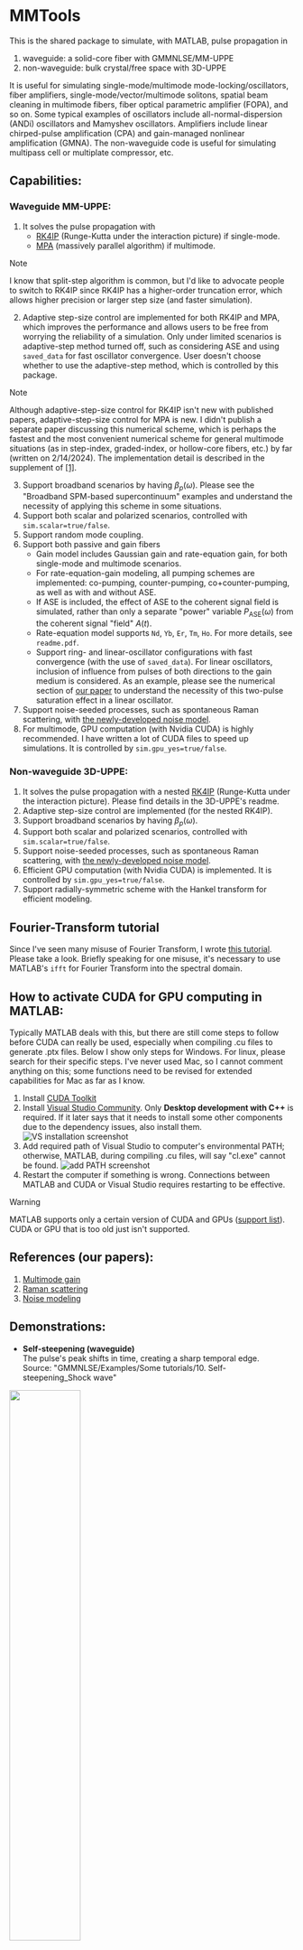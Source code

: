 # MMTools
This is the shared package to simulate, with MATLAB, pulse propagation in <br>
1. waveguide: a solid-core fiber with GMMNLSE/MM-UPPE
2. non-waveguide: bulk crystal/free space with 3D-UPPE

It is useful for simulating single-mode/multimode mode-locking/oscillators, fiber amplifiers, single-mode/vector/multimode solitons, spatial beam cleaning in multimode fibers, fiber optical parametric amplifier (FOPA), and so on. Some typical examples of oscillators include all-normal-dispersion (ANDi) oscillators and Mamyshev oscillators. Amplifiers include linear chirped-pulse amplification (CPA) and gain-managed nonlinear amplification (GMNA). The non-waveguide code is useful for simulating multipass cell or multiplate compressor, etc.

## Capabilities:

### Waveguide MM-UPPE:
1. It solves the pulse propagation with
   - [RK4IP](http://www.sciencedirect.com/science/article/pii/S0010465512004262) (Runge-Kutta under the interaction picture) if single-mode.
   - [MPA](https://ieeexplore.ieee.org/document/8141863) (massively parallel algorithm) if multimode.

> [!NOTE]
> I know that split-step algorithm is common, but I'd like to advocate people to switch to RK4IP since RK4IP has a higher-order truncation error, which allows higher precision or larger step size (and faster simulation).

2. Adaptive step-size control are implemented for both RK4IP and MPA, which improves the performance and allows users to be free from worrying the reliability of a simulation. Only under limited scenarios is adaptive-step method turned off, such as considering ASE and using `saved_data` for fast oscillator convergence. User doesn't choose whether to use the adaptive-step method, which is controlled by this package.

> [!NOTE]
> Although adaptive-step-size control for RK4IP isn't new with published papers, adaptive-step-size control for MPA is new. I didn't publish a separate paper discussing this numerical scheme, which is perhaps the fastest and the most convenient numerical scheme for general multimode situations (as in step-index, graded-index, or hollow-core fibers, etc.) by far (written on 2/14/2024). The implementation detail is described in the supplement of [[1]](#references-our-papers).

3. Support broadband scenarios by having $\beta_p(\omega)$. Please see the "Broadband SPM-based supercontinuum" examples and understand the necessity of applying this scheme in some situations.
4. Support both scalar and polarized scenarios, controlled with `sim.scalar=true/false`.
5. Support random mode coupling.
6. Support both passive and gain fibers
   - Gain model includes Gaussian gain and rate-equation gain, for both single-mode and multimode scenarios.
   - For rate-equation-gain modeling, all pumping schemes are implemented: co-pumping, counter-pumping, co+counter-pumping, as well as with and without ASE.
   - If ASE is included, the effect of ASE to the coherent signal field is simulated, rather than only a separate "power" variable $P_{\text{ASE}}(\omega)$ from the coherent signal "field" $A(t)$.
   - Rate-equation model supports `Nd`, `Yb`, `Er`, `Tm`, `Ho`. For more details, see `readme.pdf`.
   - Support ring- and linear-oscillator configurations with fast convergence (with the use of `saved_data`). For linear oscillators, inclusion of influence from pulses of both directions to the gain medium is considered. As an example, please see the numerical section of [our paper](http://josab.osa.org/abstract.cfm?URI=josab-38-3-743) to understand the necessity of this two-pulse saturation effect in a linear oscillator.
7. Support noise-seeded processes, such as spontaneous Raman scattering, with [the newly-developed noise model](https://doi.org/10.48550/arXiv.2410.20567).
8. For multimode, GPU computation (with Nvidia CUDA) is highly recommended. I have written a lot of CUDA files to speed up simulations. It is controlled by `sim.gpu_yes=true/false`.

### Non-waveguide 3D-UPPE:
1. It solves the pulse propagation with a nested [RK4IP](http://www.sciencedirect.com/science/article/pii/S0010465512004262) (Runge-Kutta under the interaction picture). Please find details in the 3D-UPPE's readme.
2. Adaptive step-size control are implemented (for the nested RK4IP).
3. Support broadband scenarios by having $\beta_p(\omega)$.
4. Support both scalar and polarized scenarios, controlled with `sim.scalar=true/false`.
7. Support noise-seeded processes, such as spontaneous Raman scattering, with [the newly-developed noise model](https://doi.org/10.48550/arXiv.2410.20567).
8. Efficient GPU computation (with Nvidia CUDA) is implemented. It is controlled by `sim.gpu_yes=true/false`.
9. Support radially-symmetric scheme with the Hankel transform for efficient modeling.

## Fourier-Transform tutorial
Since I've seen many misuse of Fourier Transform, I wrote [this tutorial](https://doi.org/10.48550/arXiv.2412.20698). Please take a look. Briefly speaking for one misuse, it's necessary to use MATLAB's `ifft` for Fourier Transform into the spectral domain.

## How to activate CUDA for GPU computing in MATLAB:
Typically MATLAB deals with this, but there are still come steps to follow before CUDA can really be used, especially when compiling .cu files to generate .ptx files. Below I show only steps for Windows. For linux, please search for their specific steps. I've never used Mac, so I cannot comment anything on this; some functions need to be revised for extended capabilities for Mac as far as I know.<br>
1. Install [CUDA Toolkit](https://developer.nvidia.com/cuda-toolkit)
2. Install [Visual Studio Community](https://visualstudio.microsoft.com/vs/community/). Only **Desktop development with C++** is required. If it later says that it needs to install some other components due to the dependency issues, also install them.
![VS installation screenshot](Readme_images/VS_install.png)
3. Add required path of Visual Studio to computer's environmental PATH; otherwise, MATLAB, during compiling .cu files, will say "cl.exe" cannot be found.
![add PATH screenshot](Readme_images/add_PATH.png)
4. Restart the computer if something is wrong. Connections between MATLAB and CUDA or Visual Studio requires restarting to be effective.
> [!WARNING]
> MATLAB supports only a certain version of CUDA and GPUs ([support list](https://www.mathworks.com/help/releases/R2021b/parallel-computing/gpu-support-by-release.html)). CUDA or GPU that is too old just isn't supported.

## References (our papers):
1. [Multimode gain](https://doi.org/10.1364/JOSAB.500586)
2. [Raman scattering](https://doi.org/10.1063/5.0189749)
3. [Noise modeling](https://doi.org/10.48550/arXiv.2410.20567)

## Demonstrations:
- **Self-steepening (waveguide)**  
The pulse's peak shifts in time, creating a sharp temporal edge.   
Source: "GMMNLSE/Examples/Some tutorials/10. Self-steepening_Shock wave"  
<img src="Readme_images/Self_steepening.gif" width=50%>

- **Soliton self-frequency shift (SSFS) (waveguide)**  
The soliton redshifts due to intrapulse Raman scattering.  
In the animation, it shifts in time because redshifting makes the pulse slows down (in an anomalous-dispersion environment), slower than the user-defined moving window.  
Source: "GMMNLSE/Examples/Some tutorials/6. Soliton self-frequency shift"  
<img src="Readme_images/SSFS.gif" width=45%>

- **Orthogonally-polarized Raman coupling (waveguide)**  
The soliton couples its energy from one polarization mode to the other, while redshifting due to SSFS.  
Source: "GMMNLSE/Examples/Orthogonally-polarized Raman scattering"  
<img src="Readme_images/vector_Raman.gif" width=45%>

- **Gain-managed nonlinear amplification (GMNA) (waveguide)**  
The pulse is amplified in an Yb-doped fiber amplifier, along with the gain management of a spectrally-shifting gain spectrum as the pulse is amplified. This is a new recently-discovered amplification, called [GMNA](http://www.osapublishing.org/optica/abstract.cfm?URI=optica-6-10-1328).  
Source: "GMMNLSE/Examples/Gain-rate-equation model/GMNA/Yb GMNA"  
<img src="Readme_images/GMNA.gif" width=45%>

- **Loss-enhanced (spatiotemporal-dissipation-enhanced) Kerr beam cleaning (waveguide)**  
The multimode pulse experiences Kerr-induced beam cleaning into the fundamental Gaussian mode during amplification. Because the fundamental mode experiences less absorption from the gain fiber, gain/loss effect facilitates beam cleaning. See [[1]](#references-our-papers) for details.  
The animation shows the evolutions of the (left) optical spatial profile and the (right) upper-state population (related to inversion).  
Source: "GMMNLSE/Examples/Loss-enhanced beam cleaning"  
<img src="Readme_images/BC_ns.jpg" width=45%><img src="Readme_images/Field_N1.gif" width=45%>

- **Periodically-layered Kerr medium (non-waveguide)**  
[Periodically-layered medium](https://doi.org/10.1364/OL.539381) in air can be a waveguide in nonlinear conditions.  
It acts as a discrete "nonlinear" waveguide with interleaving media of low (e.g., air) and high (e.g., thin glass) nonlinear refractive indices. Thin glass induces nonlinear self-focusing and air introduces diffraction. This artificially-contructed waveguide nonlinearly broadens the pulse, introducing self-phase modulation that can be compensated with a dechirper. This results in a temporally-compressed pulse. Typical compression factor is around 5.  
Source: "UPPE3D/Examples/OL Paper data - PLKM compressor (N-SF11_12plates_20uJ_300fs)"  
<img src="Readme_images/PLKM.gif" width=45%>

- **Self focusing (non-waveguide)**  
Pulse with high peak power will experience self-focusing in a Kerr medium with a positive nonlinear refractive index. The medium effectively acts as a lens, reducing the propagating beam size.  
Source: "UPPE3D/Examples/Tutorial/3. Self-focusing"  
<img src="Readme_images/self_focusing.gif" width=45%>

## Self-steepening/shock-wave effect
Since I've received many questions about whether this code includes the self-steepening/shock-wave term, I will explain it here.  
Self-steepening, or shock wave, results from the nonlinear intensity-dependent group velocity which arises from the "frequency dependence of the nonlinearity". This term is included in UPPE with a $\omega$ nonlinear prefactor, rather than the simplified $\omega_0(1+\frac{i}{\omega_0}\partial_t)$ Taylor-series first-order approximation. By solving in the frequency domain with the $\omega$ prefactor, frequency dependence of the nonlinearity is included to all orders, including the first-order self-steepening/shock-wave effect.  
This term creates a self-steepening sharp temporal edge during nonlinear evolution (see **Self-steepening example** in [Demonstrations](#demonstrations) above). Moreover, it creates asymmetrical spectral broadening (see the left animation below), which is crucial to satisfy the photon-number conservation. During spectral broadening, two pump photons transfer the energy to one red and one blue photons. Since a bluer photon has a higher photon energy, the power spectral density at blue colors should be smaller than the red one to maintain both the energy and photon-number conservation. Typical nonlinear Schrödinger equation, if ignoring the first-order shock-wave prefactor, creates only symmetical spectral shape (see the right animation below), fundamentally violating the photon-number conservation.
<img src="Readme_images/SPM_spectrum.gif" width=45%><img src="Readme_images/SPM_spectrum_no_shock_wave.gif" width=45%>  
Please see the supplement of [[2]](#references-our-papers) for the derivation of MM-UPPE and understand how the shock-wave term appears and see how it's transformed into a simple $\omega$ prefactor in the frequency domain.  
Shock-wave effect cannot be turned off in this package. I specifically created another code privately for the animation demonstration in this section.

## Notes:
There is two `readme.pdf` in the `Documentations/` folders of **GMMNLSE** and **UPPE3D**. Please find details of how to use this package in them. However, the fastest way to learn how to use this package is to learn from the examples in their `Examples/` folders.

I'm Yi-Hao Chen, the author of the code and from Frank Wise's group at Cornell Applied Physics. This code is basically an upgraded and highly-optimized version of our [WiseLabAEP/GMMNLSE-Solver-FINAL](https://github.com/WiseLabAEP/GMMNLSE-Solver-FINAL) with much more functionalities, which however might overwhelm users and thus require more fiber-optic background. It can run order-of-magnitude faster than our old code due to optimizing with CUDA+shared memory, as well as reducing the usage of for-loops. Although our old one claims to be fast with GPU, its CUDA implementation is not optimized, let alone its CPU implementation with a lot of slow for-loops. Besides, this package includes adaptive step-size control, which improves the performance significantly and allows users to be free from worrying the reliability of a simulation. For optimization details, please see the supplement of our paper [[1]](#references-our-papers). 

Please don't forget to cite our paper if you find this code useful in your work. I, the young and early-career researcher, need your support. Similarly, if you need help or have questions about the code, please feel free to ask them here or send me an email (email address is in my paper).

## History:
* 11/1/2023:<br>
If you downloaded the code earlier, please re-download it. There was a huge bug in polarization modes. I fixed it only recently. Now it works correctly.
* 1/17/2024:<br>
Since I've received questions about the Fourier Transform, I've added explanation about it in the readme.pdf. Because of the laser-field definition, Fourier Transform should be `ifft` in MATLAB; be careful about this! It's different from the mathematical convention. This affects phase results and even critical (and can make the result wrong) Fourier-Transform-constant issues, such as different constants of convolution theorem for different conventions.
* 7/17/2024:<br>
I've fixed bugs related to multimode mode-locking. Thanks Yi Zhou, from Univeristy of Hong Kong, for asking me to add examples for a few multimode functions. Please check the "MM ANDi" example in "ANDi oscillator/" folder in "Examples/". In addition, I've finished implementing all types of gain media. Please take a look. More tests need to be done.  
Addition of ASE to the coherent signal field is corrected, which was wrong previously. See the comments in the `stepping_RK4IP/MPA_rategain.m` for details.
* 8/15/2024:<br>
I modified the populations used in rate-eqn-gain modeling from the 2nd level to the highest level ($N_1$ to $N_m$), which was the ground level to the second highest level ($N_0$ to $N_{m-1}$) before. This is to conform with another model I'm currently developing and will hopefully be released soon. Additionally, I updated the 3D-UPPE code for free-space modeling.
* 10/31/2024:<br>
Update the code with the newly-developed noise model with [the finally-published paper](https://doi.org/10.48550/arXiv.2410.20567).
* 11/13/2024:<br>
Fix the bug of the Raman computation in 3D-UPPE. Thanks to Su-cc for finding this nontrivial bug.
* 1/1/2025:<br>
Add documentations for 3D-UPPE and Fourier Transform. I realized that the convention of spatial Fourier Transform does not affect the result due to second-order derivative, unlike the spectral/temporal dimension. Finish adding documentation for BuildFiber which I should have done a year ago.
* 1/25/2025:<br>
Implement the fast radially-symmetric scheme for the 3D-UPPE with the Hankel transform.